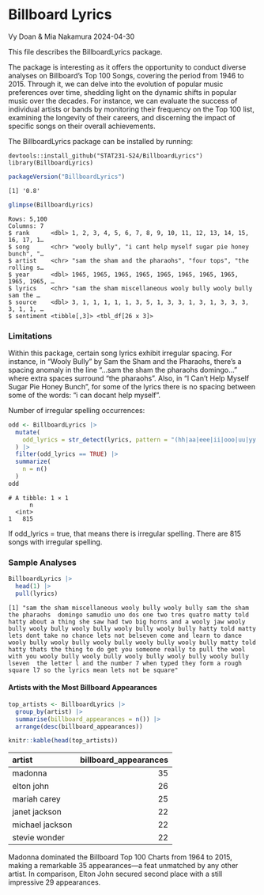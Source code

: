 # Billboard Lyrics
Vy Doan & Mia Nakamura
2024-04-30

This file describes the BillboardLyrics package.

The package is interesting as it offers the opportunity to conduct
diverse analyses on Billboard’s Top 100 Songs, covering the period from
1946 to 2015. Through it, we can delve into the evolution of popular
music preferences over time, shedding light on the dynamic shifts in
popular music over the decades. For instance, we can evaluate the
success of individual artists or bands by monitoring their frequency on
the Top 100 list, examining the longevity of their careers, and
discerning the impact of specific songs on their overall achievements.

The BillboardLyrics package can be installed by running:

    devtools::install_github("STAT231-S24/BillboardLyrics")
    library(BillboardLyrics)

``` r
packageVersion("BillboardLyrics")
```

    [1] '0.8'

``` r
glimpse(BillboardLyrics)
```

    Rows: 5,100
    Columns: 7
    $ rank      <dbl> 1, 2, 3, 4, 5, 6, 7, 8, 9, 10, 11, 12, 13, 14, 15, 16, 17, 1…
    $ song      <chr> "wooly bully", "i cant help myself sugar pie honey bunch", "…
    $ artist    <chr> "sam the sham and the pharaohs", "four tops", "the rolling s…
    $ year      <dbl> 1965, 1965, 1965, 1965, 1965, 1965, 1965, 1965, 1965, 1965, …
    $ lyrics    <chr> "sam the sham miscellaneous wooly bully wooly bully sam the …
    $ source    <dbl> 3, 1, 1, 1, 1, 1, 3, 5, 1, 3, 3, 1, 3, 1, 3, 3, 3, 3, 1, 1, …
    $ sentiment <tibble[,3]> <tbl_df[26 x 3]>

### **Limitations**

Within this package, certain song lyrics exhibit irregular spacing. For
instance, in “Wooly Bully” by Sam the Sham and the Pharaohs, there’s a
spacing anomaly in the line “…sam the sham the pharaohs domingo…” where
extra spaces surround “the pharaohs”. Also, in “I Can’t Help Myself
Sugar Pie Honey Bunch”, for some of the lyrics there is no spacing
between some of the words: “i can docant help myself”.

Number of irregular spelling occurrences:

``` r
odd <- BillboardLyrics |>
  mutate(
    odd_lyrics = str_detect(lyrics, pattern = "(hh|aa|eee|ii|ooo|uu|yy|sss)"),
  ) |>
  filter(odd_lyrics == TRUE) |>
  summarize(
    n = n()
  )
odd
```

    # A tibble: 1 × 1
          n
      <int>
    1   815

If odd_lyrics = true, that means there is irregular spelling. There are
815 songs with irregular spelling.

### **Sample Analyses**

``` r
BillboardLyrics |>
  head(1) |>
  pull(lyrics)
```

    [1] "sam the sham miscellaneous wooly bully wooly bully sam the sham  the pharaohs  domingo samudio uno dos one two tres quatro matty told hatty about a thing she saw had two big horns and a wooly jaw wooly bully wooly bully wooly bully wooly bully wooly bully hatty told matty lets dont take no chance lets not belseven come and learn to dance wooly bully wooly bully wooly bully wooly bully wooly bully matty told hatty thats the thing to do get you someone really to pull the wool with you wooly bully wooly bully wooly bully wooly bully wooly bully lseven  the letter l and the number 7 when typed they form a rough square l7 so the lyrics mean lets not be square"

#### Artists with the Most Billboard Appearances

``` r
top_artists <- BillboardLyrics |>
  group_by(artist) |>
  summarise(billboard_appearances = n()) |>
  arrange(desc(billboard_appearances))

knitr::kable(head(top_artists))
```

| artist          | billboard_appearances |
|:----------------|----------------------:|
| madonna         |                    35 |
| elton john      |                    26 |
| mariah carey    |                    25 |
| janet jackson   |                    22 |
| michael jackson |                    22 |
| stevie wonder   |                    22 |

Madonna dominated the Billboard Top 100 Charts from 1964 to 2015, making
a remarkable 35 appearances—a feat unmatched by any other artist. In
comparison, Elton John secured second place with a still impressive 29
appearances.
